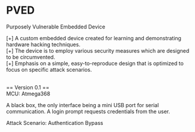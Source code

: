 PVED
====

Purposely Vulnerable Embedded Device

[+] A custom embedded device created for learning and demonstrating hardware hacking techniques.<br>
[+] The device is to employ various security measures which are designed to be circumvented.<br>
[+] Emphasis on a simple, easy-to-reproduce design that is optimized to focus on specific attack scenarios.



<br>
== Version 0.1 ==<br>
MCU: Atmega368

A black box, the only interface being a mini USB port for serial communication.  A login prompt requests credentials from the user.

Attack Scenario: Authentication Bypass
